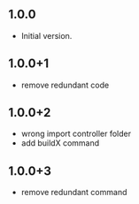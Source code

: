 ## 1.0.0

- Initial version.

## 1.0.0+1

- remove redundant code

## 1.0.0+2

- wrong import controller folder 
- add buildX command

## 1.0.0+3

- remove redundant command
